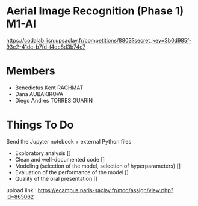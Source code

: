 # Aerial Image Recognition (Phase 1) M1-AI

https://codalab.lisn.upsaclay.fr/competitions/8803?secret_key=3b0d985f-93e2-41dc-b7fd-f4dc8d3b74c7

# Members 

- Benedictus Kent RACHMAT
- Dana AUBAKIROVA
- Diego Andres TORRES GUARIN

# Things To Do 

Send the Jupyter notebook + external Python files

- Exploratory analysis []
- Clean and well-documented code []
- Modeling (selection of the model, selection of hyperparameters) []
- Evaluation of the performance of the model []
- Quality of the oral presentation []

upload link : https://ecampus.paris-saclay.fr/mod/assign/view.php?id=865062